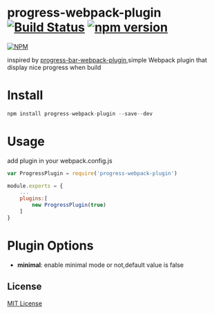 progress-webpack-plugin [![Build Status](https://travis-ci.org/ali322/progress-webpack-plugin.svg?branch=master)](https://travis-ci.org/ali322/progress-webpack-plugin) [![npm version](https://badge.fury.io/js/progress-webpack-plugin.svg)](https://badge.fury.io/js/progress-webpack-plugin)
===
[![NPM](https://nodei.co/npm/progress-webpack-plugin.png?downloads=true&downloadRank=true&stars=true)](https://nodei.co/npm/progress-webpack-plugin/)

inspired by [progress-bar-webpack-plugin](https://github.com/clessg/progress-bar-webpack-plugin),simple Webpack plugin that display nice progress when build

Install
===

```javascript
npm install progress-webpack-plugin --save--dev
```

Usage
===

add plugin in your webpack.config.js

```javascript
var ProgressPlugin = require('progress-webpack-plugin')

module.exports = {
    ...
    plugins:[
        new ProgressPlugin(true)
    ]
}
```

Plugin Options
===

- **minimal**: enable minimal mode or not,default value is false

## License

[MIT License](http://en.wikipedia.org/wiki/MIT_License)